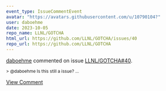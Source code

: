 ```yaml
---
event_type: IssueCommentEvent
avatar: "https://avatars.githubusercontent.com/u/10790104?"
user: daboehme
date: 2023-10-05
repo_name: LLNL/GOTCHA
html_url: https://github.com/LLNL/GOTCHA/issues/40
repo_url: https://github.com/LLNL/GOTCHA
---
```


<a href='https://github.com/daboehme' target='_blank'>daboehme</a> commented on issue <a href='https://github.com/LLNL/GOTCHA/issues/40' target='_blank'>LLNL/GOTCHA#40</a>.

<small>> @daboehme Is this still a issue?...</small>

<a href='https://github.com/LLNL/GOTCHA/issues/40' target='_blank'>View Comment</a>